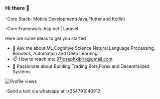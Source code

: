 ### Hi there 👋

-Core Stack- Mobile Development(Java,Flutter and Kotlin)

-Core Framework-Asp.net | Laravel

Here are some ideas to get you started

- 💬 Ask me about ML,Cognitive Science,Natural Language Processing, Robotics, Automation and Deep Learning
- 📫 How to reach me: 97josephkibira@gmail.com
- 💬 Passionate about  Building Trading Bots,Forex and Decentralized Systems 

![Profile views](https://gpvc.arturio.dev/97joseph)

-Send a text via whatsapp at :+254791040912 








